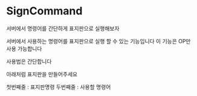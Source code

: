 # SignCommand
서버에서 명령어를 간단하게 표지판으로 실행해보자

서버에서 사용하는 명령어를 표지판으로 실행 할 수 있는 기능입니다
이 기능은 OP만 사용 가능합니다

사용법은 간단합니다

아래처럼 표지판을 만들어주세요


첫번째줄 : 표지판명령
두번째줄 : 사용할 명령어
